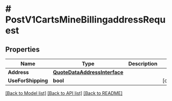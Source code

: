 # # PostV1CartsMineBillingaddressRequest


## Properties 


Name | Type | Description | Notes
------------ | ------------- | ------------- | -------------
**Address**| [**QuoteDataAddressInterface**](QuoteDataAddressInterface.md) |   |
**UseForShipping**| **bool** |   | [optional]


[[Back to Model list]](../../README.md#models) [[Back to API list]](../../README.md#endpoints) [[Back to README]](../../README.md)

